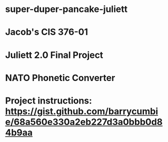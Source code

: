 # super-duper-pancake-juliett
# Jacob's CIS 376-01
# Juliett 2.0 Final Project
# NATO Phonetic Converter
# Project instructions: https://gist.github.com/barrycumbie/68a560e330a2eb227d3a0bbb0d84b9aa
